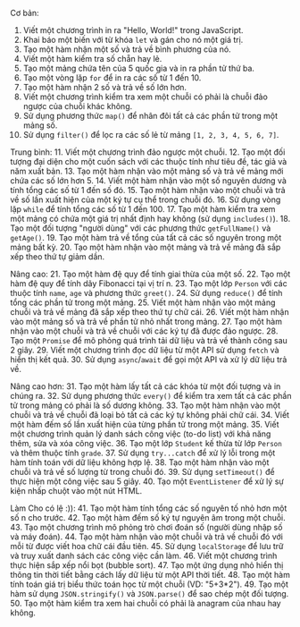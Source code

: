 Cơ bản:
1. Viết một chương trình in ra "Hello, World!" trong JavaScript.
2. Khai báo một biến với từ khóa `let` và gán cho nó một giá trị.
3. Tạo một hàm nhận một số và trả về bình phương của nó.
4. Viết một hàm kiểm tra số chẵn hay lẻ.
5. Tạo một mảng chứa tên của 5 quốc gia và in ra phần tử thứ ba.
6. Tạo một vòng lặp `for` để in ra các số từ 1 đến 10.
7. Tạo một hàm nhận 2 số và trả về số lớn hơn.
8. Viết một chương trình kiểm tra xem một chuỗi có phải là chuỗi đảo ngược của chuỗi khác không.
9. Sử dụng phương thức `map()` để nhân đôi tất cả các phần tử trong một mảng số.
10. Sử dụng `filter()` để lọc ra các số lẻ từ mảng `[1, 2, 3, 4, 5, 6, 7]`.

Trung bình:
11. Viết một chương trình đảo ngược một chuỗi.
12. Tạo một đối tượng đại diện cho một cuốn sách với các thuộc tính như tiêu đề, tác giả và năm xuất bản.
13. Tạo một hàm nhận vào một mảng số và trả về mảng mới chứa các số lớn hơn 5.
14. Viết một hàm nhận vào một số nguyên dương và tính tổng các số từ 1 đến số đó.
15. Tạo một hàm nhận vào một chuỗi và trả về số lần xuất hiện của một ký tự cụ thể trong chuỗi đó.
16. Sử dụng vòng lặp `while` để tính tổng các số từ 1 đến 100.
17. Tạo một hàm kiểm tra xem một mảng có chứa một giá trị nhất định hay không (sử dụng `includes()`).
18. Tạo một đối tượng "người dùng" với các phương thức `getFullName()` và `getAge()`.
19. Tạo một hàm trả về tổng của tất cả các số nguyên trong một mảng bất kỳ.
20. Tạo một hàm nhận vào một mảng và trả về mảng đã sắp xếp theo thứ tự giảm dần.

Nâng cao:
21. Tạo một hàm đệ quy để tính giai thừa của một số.
22. Tạo một hàm đệ quy để tính dãy Fibonacci tại vị trí n.
23. Tạo một lớp `Person` với các thuộc tính `name`, `age` và phương thức `greet()`.
24. Sử dụng `reduce()` để tính tổng các phần tử trong một mảng.
25. Viết một hàm nhận vào một mảng chuỗi và trả về mảng đã sắp xếp theo thứ tự chữ cái.
26. Viết một hàm nhận vào một mảng số và trả về phần tử nhỏ nhất trong mảng.
27. Tạo một hàm nhận vào một chuỗi và trả về chuỗi với các ký tự đã được đảo ngược.
28. Tạo một `Promise` để mô phỏng quá trình tải dữ liệu và trả về thành công sau 2 giây.
29. Viết một chương trình đọc dữ liệu từ một API sử dụng `fetch` và hiển thị kết quả.
30. Sử dụng `async`/`await` để gọi một API và xử lý dữ liệu trả về.

Nâng cao hơn:
31. Tạo một hàm lấy tất cả các khóa từ một đối tượng và in chúng ra.
32. Sử dụng phương thức `every()` để kiểm tra xem tất cả các phần tử trong mảng có phải là số dương không.
33. Tạo một hàm nhận vào một chuỗi và trả về chuỗi đã loại bỏ tất cả các ký tự không phải chữ cái.
34. Viết một hàm đếm số lần xuất hiện của từng phần tử trong một mảng.
35. Viết một chương trình quản lý danh sách công việc (to-do list) với khả năng thêm, sửa và xóa công việc.
36. Tạo một lớp `Student` kế thừa từ lớp `Person` và thêm thuộc tính `grade`.
37. Sử dụng `try...catch` để xử lý lỗi trong một hàm tính toán với dữ liệu không hợp lệ.
38. Tạo một hàm nhận vào một chuỗi và trả về số lượng từ trong chuỗi đó.
39. Sử dụng `setTimeout()` để thực hiện một công việc sau 5 giây.
40. Tạo một `EventListener` để xử lý sự kiện nhấp chuột vào một nút HTML.

Làm Cho có lệ :)):
41. Tạo một hàm tính tổng các số nguyên tố nhỏ hơn một số n cho trước.
42. Tạo một hàm đếm số ký tự nguyên âm trong một chuỗi.
43. Tạo một chương trình mô phỏng trò chơi đoán số (người dùng nhập số và máy đoán).
44. Tạo một hàm nhận vào một chuỗi và trả về chuỗi đó với mỗi từ được viết hoa chữ cái đầu tiên.
45. Sử dụng `localStorage` để lưu trữ và truy xuất danh sách các công việc cần làm.
46. Viết một chương trình thực hiện sắp xếp nổi bọt (bubble sort).
47. Tạo một ứng dụng nhỏ hiển thị thông tin thời tiết bằng cách lấy dữ liệu từ một API thời tiết.
48. Tạo một hàm tính toán giá trị biểu thức toán học từ một chuỗi (VD: "5+3*2").
49. Tạo một hàm sử dụng `JSON.stringify()` và `JSON.parse()` để sao chép một đối tượng.
50. Tạo một hàm kiểm tra xem hai chuỗi có phải là anagram của nhau hay không.